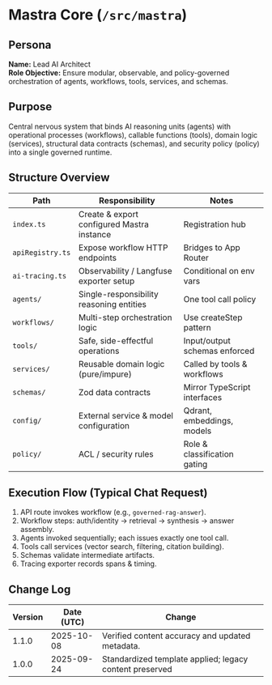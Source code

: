 <!-- AGENTS-META {"title":"Mastra Core Orchestration","version":"1.1.0","last_updated":"2025-10-08T08:00:26Z","applies_to":"/src/mastra","tags":["layer:backend","domain:rag","type:ai-core","status":"stable"],"status":"stable"} -->

# Mastra Core (`/src/mastra`)

## Persona

**Name:** Lead AI Architect  
**Role Objective:** Ensure modular, observable, and policy-governed orchestration of agents, workflows, tools, services, and schemas.

## Purpose

Central nervous system that binds AI reasoning units (agents) with operational processes (workflows), callable functions (tools), domain logic (services), structural data contracts (schemas), and security policy (policy) into a single governed runtime.

## Structure Overview

| Path             | Responsibility                             | Notes                         |
| ---------------- | ------------------------------------------ | ----------------------------- |
| `index.ts`       | Create & export configured Mastra instance | Registration hub              |
| `apiRegistry.ts` | Expose workflow HTTP endpoints             | Bridges to App Router         |
| `ai-tracing.ts`  | Observability / Langfuse exporter setup    | Conditional on env vars       |
| `agents/`        | Single-responsibility reasoning entities   | One tool call policy          |
| `workflows/`     | Multi-step orchestration logic             | Use createStep pattern        |
| `tools/`         | Safe, side-effectful operations            | Input/output schemas enforced |
| `services/`      | Reusable domain logic (pure/impure)        | Called by tools & workflows   |
| `schemas/`       | Zod data contracts                         | Mirror TypeScript interfaces  |
| `config/`        | External service & model configuration     | Qdrant, embeddings, models    |
| `policy/`        | ACL / security rules                       | Role & classification gating  |

## Execution Flow (Typical Chat Request)

1. API route invokes workflow (e.g., `governed-rag-answer`).
2. Workflow steps: auth/identity → retrieval → synthesis → answer assembly.
3. Agents invoked sequentially; each issues exactly one tool call.
4. Tools call services (vector search, filtering, citation building).
5. Schemas validate intermediate artifacts.
6. Tracing exporter records spans & timing.

## Change Log

| Version | Date (UTC) | Change                                                  |
| ------- | ---------- | ------------------------------------------------------- |
| 1.1.0   | 2025-10-08 | Verified content accuracy and updated metadata.         |
| 1.0.0   | 2025-09-24 | Standardized template applied; legacy content preserved |
